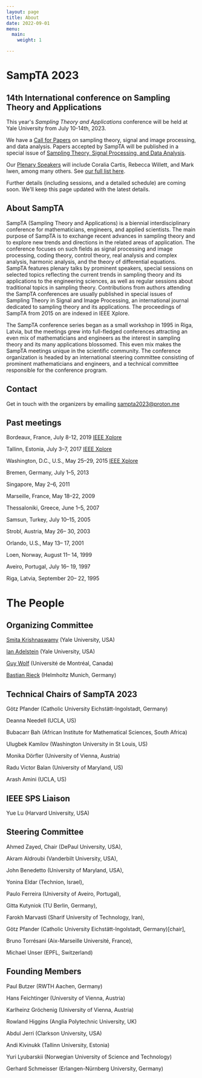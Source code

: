 ```yaml
---
layout: page
title: About
date: 2022-09-01
menu:
  main:
    weight: 1

---
```

# SampTA 2023
## 14th International conference on **Sampling Theory and Applications**

This year's <i> Sampling Theory and Applications </i> conference will be held at Yale University from July 10-14th, 2023.

We have a [Call for Papers](https://sampta2023.github.io/call-for-papers/) on sampling theory, signal and image processing, and data analysis. Papers accepted by SampTA will be published in a special issue of [Sampling Theory, Signal Processing, and Data Analysis](https://www.springer.com/journal/43670/aims-and-scope).

Our [Plenary Speakers](https://sampta2023.github.io/speakers/) will include Coralia Cartis, Rebecca Willett, and Mark Iwen, among many others. See [our full list here](https://sampta2023.github.io/speakers/).

Further details (including sessions, and a detailed schedule) are coming soon. We'll keep this page updated with the latest details.

## About SampTA

SampTA (Sampling Theory and Applications) is a biennial interdisciplinary conference for mathematicians, engineers, and applied scientists. The main purpose of SampTA is to exchange recent advances in sampling theory and to explore new trends and directions in the related areas of application. The conference focuses on such fields as signal processing and image processing, coding theory, control theory, real analysis and complex analysis, harmonic analysis, and the theory of differential equations. SampTA features plenary talks by prominent speakers, special sessions on selected topics reflecting the current trends in sampling theory and its applications to the engineering sciences, as well as regular sessions about traditional topics in sampling theory. Contributions from authors attending the SampTA conferences are usually published in special issues of Sampling Theory in Signal and Image Processing, an international journal dedicated to sampling theory and its applications. The proceedings of SampTA from 2015 on are indexed in IEEE Xplore.

The SampTA conference series began as a small workshop in 1995 in Riga, Latvia, but the meetings grew into full-fledged conferences attracting an even mix of mathematicians and engineers as the interest in sampling theory and its many applications blossomed. This even mix makes the SampTA meetings unique in the scientific community. The conference organization is headed by an international steering committee consisting of prominent mathematicians and engineers, and a technical committee responsible for the conference program.

## Contact
Get in touch with the organizers by emailing [sampta2023@proton.me](mailto:sampta2023@proton.me)

## Past meetings
Bordeaux, France, July 8-12, 2019 [IEEE Xplore](https://ieeexplore.ieee.org/search/searchresult.jsp?queryText=sampTA&ranges=2019_2019_Year)

Tallinn, Estonia, July 3–7, 2017  [IEEE Xplore](https://ieeexplore.ieee.org/search/searchresult.jsp?queryText=sampTA&ranges=2017_2017_Year)

Washington, D.C., U.S., May 25–29, 2015 [IEEE Xplore](https://ieeexplore.ieee.org/search/searchresult.jsp?queryText=sampTA&ranges=2015_2015_Year)

Bremen, Germany, July 1–5, 2013

Singapore, May 2–6, 2011

Marseille, France, May 18–22, 2009

Thessaloniki, Greece, June 1–5, 2007

Samsun, Turkey, July 10–15, 2005

Strobl, Austria, May 26– 30, 2003

Orlando, U.S., May 13– 17, 2001

Loen, Norway, August 11– 14, 1999

Aveiro, Portugal, July 16– 19, 1997

Riga, Latvia, September 20– 22, 1995

# The People
## Organizing Committee

[Smita Krishnaswamy](https://www.krishnaswamylab.org/members) (Yale University, USA)

[Ian Adelstein](https://sites.google.com/view/adelstein) (Yale University, USA)

[Guy Wolf](http://guywolf.org) (Université de Montréal, Canada)

[Bastian Rieck](https://bastian.rieck.me) (Helmholtz Munich, Germany)

## Technical Chairs of SampTA 2023

Götz Pfander (Catholic University Eichstätt-Ingolstadt, Germany)

Deanna Needell (UCLA, US)

Bubacarr Bah (African Institute for Mathematical Sciences, South Africa)

Ulugbek Kamilov (Washington University in St Louis, US)

Monika Dörfler (University of Vienna, Austria)

Radu Victor Balan (University of Maryland, US)

Arash Amini (UCLA, US)


## IEEE SPS Liaison

Yue Lu (Harvard University, USA)

## Steering Committee

Ahmed Zayed, Chair (DePaul University, USA),

Akram Aldroubi  (Vanderbilt University, USA),

John Benedetto  (University of Maryland, USA),

Yonina Eldar  (Technion, Israel),

Paulo Ferreira  (University of Aveiro, Portugal),

Gitta Kutyniok  (TU Berlin, Germany),

Farokh Marvasti  (Sharif University of Technology, Iran),

Götz Pfander (Catholic University Eichstätt-Ingolstadt, Germany)[chair],

Bruno Torrésani  (Aix-Marseille Université, France),

Michael Unser  (EPFL, Switzerland)

## Founding Members

Paul Butzer  (RWTH Aachen, Germany)

Hans Feichtinger  (University of Vienna, Austria)
 
Karlheinz Gröchenig (University of Vienna, Austria) 

Rowland Higgins (Anglia Polytechnic University, UK) 

Abdul Jerri  (Clarkson University, USA)

Andi Kivinukk  (Tallinn University, Estonia)

Yuri Lyubarskii  (Norwegian University of Science and Technology)
 
Gerhard Schmeisser  (Erlangen-Nürnberg University, Germany)

